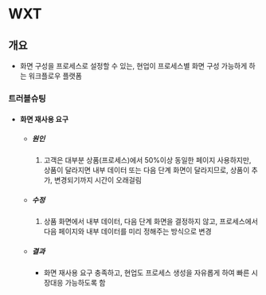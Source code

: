 # WXT

## 개요
- 화면 구성을 프로세스로 설정할 수 있는, 현업이 프로세스별 화면 구성 가능하게 하는 워크플로우 플랫폼

### 트러블슈팅
- #### 화면 재사용 요구
    - ##### 원인
        1. 고객은 대부분 상품(프로세스)에서 50%이상 동일한 페이지 사용하지만, 상품이 달라지면 내부 데이터 또는 다음 단계 화면이 달라지므로, 상품이 추가, 변경되기까지 시간이 오래걸림
    - ##### 수정
        1. 상품 화면에서 내부 데이터, 다음 단계 화면을 결정하지 않고, 프로세스에서 다음 페이지와 내부 데이터를 미리 정해주는 방식으로 변경
    - ##### 결과
        - 화면 재사용 요구 충족하고, 현업도 프로세스 생성을 자유롭게 하여 빠른 시장대응 가능하도록 함